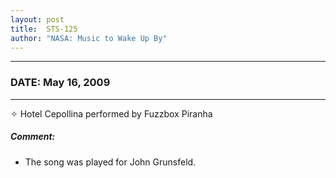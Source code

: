 ```yaml
---
layout: post
title:  STS-125
author: "NASA: Music to Wake Up By"
---
```


----
### DATE: May 16, 2009
----
✧ Hotel Cepollina performed by Fuzzbox Piranha

##### Comment:
* The song was played for John Grunsfeld.
